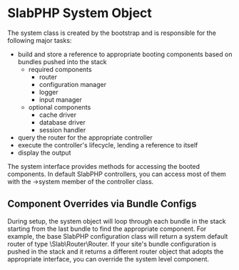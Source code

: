 # SlabPHP System Object

The system class is created by the bootstrap and is responsible for the following major tasks:

* build and store a reference to appropriate booting components based on bundles pushed into the stack
    * required components
        * router
        * configuration manager
        * logger
        * input manager
    * optional components
        * cache driver
        * database driver
        * session handler
* query the router for the appropriate controller
* execute the controller's lifecycle, lending a reference to itself
* display the output

The system interface provides methods for accessing the booted components. In default SlabPHP controllers, you can access most of them with the ->system member of the controller class.

## Component Overrides via Bundle Configs

During setup, the system object will loop through each bundle in the stack starting from the last bundle to find the appropriate component. For example, the base SlabPHP configuration class will return a system default router of type \Slab\Router\Router. If your site's bundle configuration is pushed in the stack and it returns a different router object that adopts the appropriate interface, you can override the system level component.

